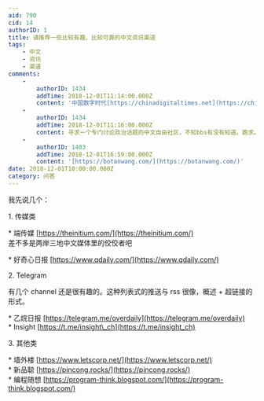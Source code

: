 ```yaml
---
aid: 790
cid: 14
authorID: 1
title: 请推荐一些比较有趣、比较可靠的中文资讯渠道
tags:
    - 中文
    - 资讯
    - 渠道
comments:
    -
        authorID: 1434
        addTime: 2018-12-01T11:14:00.000Z
        content: '中国数字时代[https://chinadigitaltimes.net](https://chinadigitaltimes.net)'
    -
        authorID: 1434
        addTime: 2018-12-01T11:16:00.000Z
        content: 寻求一个专门讨论政治话题的中文自由社区，不知bbs有没有知道。跪求。
    -
        authorID: 1403
        addTime: 2018-12-01T16:59:00.000Z
        content: '[https://botanwang.com/](https://botanwang.com/)'
date: 2018-12-01T10:00:00.000Z
category: 问答
---
```


我先说几个：

1\. 传媒类

\* 端传媒 [https://theinitium.com/](https://theinitium.com/)  
差不多是两岸三地中文媒体里的佼佼者吧

\* 好奇心日报 [https://www.qdaily.com/](https://www.qdaily.com/)

2\. Telegram

有几个 channel 还是很有趣的。这种列表式的推送与 rss 很像，概述 + 超链接的形式。

\* 乙烷日报 [https://telegram.me/overdaily](https://telegram.me/overdaily)  
\* Insight [https://t.me/insight\_ch](https://t.me/insight_ch)

3\. 其他类

\* 墙外楼 [https://www.letscorp.net/](https://www.letscorp.net/)  
\* 新品聪 [https://pincong.rocks/](https://pincong.rocks/)  
\* 编程随想 [https://program-think.blogspot.com/](https://program-think.blogspot.com/)
